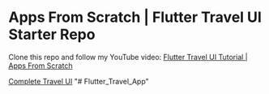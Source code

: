 # Apps From Scratch | Flutter Travel UI Starter Repo

Clone this repo and follow my YouTube video: [Flutter Travel UI Tutorial | Apps From Scratch](https://youtu.be/CSa6Ocyog4U)

[Complete Travel UI](https://github.com/MarcusNg/flutter_travel_ui)
"# Flutter_Travel_App" 
